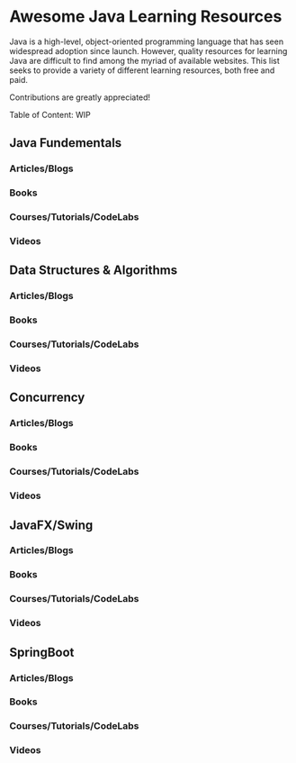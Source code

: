 # Awesome Java Learning Resources

Java is a high-level, object-oriented programming language that has seen widespread adoption since launch. However, quality resources for learning Java are difficult to find among the myriad of available websites. This list seeks to provide a variety of different learning resources, both free and paid. 

Contributions are greatly appreciated!

Table of Content: WIP

## Java Fundementals

### Articles/Blogs

### Books

### Courses/Tutorials/CodeLabs

### Videos


## Data Structures & Algorithms

### Articles/Blogs

### Books

### Courses/Tutorials/CodeLabs

### Videos


## Concurrency

### Articles/Blogs

### Books

### Courses/Tutorials/CodeLabs

### Videos


## JavaFX/Swing

### Articles/Blogs

### Books

### Courses/Tutorials/CodeLabs

### Videos


## SpringBoot

### Articles/Blogs

### Books

### Courses/Tutorials/CodeLabs

### Videos
